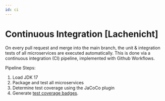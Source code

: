 ```yaml
---
id: ci
---
```


# Continuous Integration [Lachenicht]

On every pull request and merge into the main branch, the unit & integration tests of all microservices are executed automatically.
This is done via a continuous integration (CI) pipeline, implemented with Github Workflows.

Pipeline Steps:
1. Load JDK 17
2. Package and test all microservices
3. Determine test coverage using the JaCoCo plugin
4. Generate [test coverage badges](../pages/testing.md).